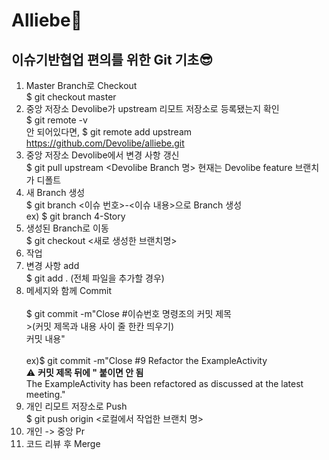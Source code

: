# Alliebe🌿

## 이슈기반협업 편의를 위한 Git 기초😎
1. Master Branch로 Checkout   <br/>$ git checkout master
2. 중앙 저장소 Devolibe가 upstream 리모트 저장소로 등록됐는지 확인   <br/>$ git remote -v   <br/>안 되어있다면, $ git remote add upstream https://github.com/Devolibe/alliebe.git
3. 중앙 저장소 Devolibe에서 변경 사항 갱신   <br/>$ git pull upstream <Devolibe Branch 명> 현재는 Devolibe feature 브랜치가 디폴트
4. 새 Branch 생성   <br/>$ git branch <이슈 번호>-<이슈 내용>으로 Branch 생성 <br/>ex) $ git branch 4-Story
5. 생성된 Branch로 이동 <br/>$ git checkout <새로 생성한 브랜치명>
6. 작업
7. 변경 사항 add   <br/>$ git add . (전체 파일을 추가할 경우)
8. 메세지와 함께 Commit  <br/><br/>$ git commit -m"Close #이슈번호 명령조의 커밋 제목   <br/>>(커밋 제목과 내용 사이 줄 한칸 띄우기)  <br/>커밋 내용"    <br/><br/>ex)$ git commit -m"Close #9 Refactor the ExampleActivity       <br/>⚠ **커밋 제목 뒤에 \" 붙이면 안 됨**<br/>The ExampleActivity has been refactored as discussed at the latest meeting."<br/>
9.  개인 리모트 저장소로 Push <br/> $ git push origin <로컬에서 작업한 브랜치 명>
10.  개인 -> 중앙 Pr
11.  코드 리뷰 후 Merge
